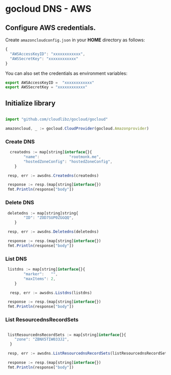 # gocloud DNS - AWS

## Configure AWS credentials.

Create `amazoncloudconfig.json` in your <b>HOME</b> directory as follows:
```js
{
  "AWSAccessKeyID": "xxxxxxxxxxxx",
  "AWSSecretKey": "xxxxxxxxxxxx"
}
```

You can also set the credentials as environment variables:
```js
export AWSAccessKeyID =  "xxxxxxxxxxxx"
export AWSSecretKey = "xxxxxxxxxxxx"
```

## Initialize library

```js

import "github.com/cloudlibz/gocloud/gocloud"

amazoncloud, _ := gocloud.CloudProvider(gocloud.Amazonprovider)
```

### Create DNS

```js
  createdns := map[string]interface{}{
		"name":             "rootmonk.me",
		"hostedZoneConfig": "hostedZoneConfig",
	}

 resp, err := awsdns.Createdns(createdns)

 response := resp.(map[string]interface{})
 fmt.Println(response["body"])
```

### Delete DNS
```js
 deletedns := map[string]string{
		"ID": "ZOD7SUP0ZGGQQ",
	}

 resp, err := awsdns.Deletedns(deletedns)

 response := resp.(map[string]interface{})
 fmt.Println(response["body"])
```

### List DNS

```js
 listdns := map[string]interface{}{
		"marker":   "",
		"maxItems": 2,
	}

  resp, err := awsdns.Listdns(listdns)

 response := resp.(map[string]interface{})
 fmt.Println(response["body"])
```

### List ResourcednsRecordSets

```js

 listResourcednsRecordSets := map[string]interface{}{
	"zone": "ZBNX5TIW033J2",
  }

 resp, err := awsdns.ListResourcednsRecordSets(listResourcednsRecordSets)

 response := resp.(map[string]interface{})
 fmt.Println(response["body"])
```